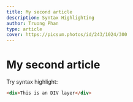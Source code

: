 ```yaml
---
title: My second article
description: Syntax Highlighting
author: Truong Phan
type: article
cover: https://picsum.photos/id/243/1024/300
---
```

# My second article

Try syntax highlight:

```html
<div>This is an DIV layer</div>
```
